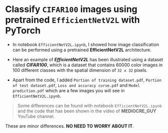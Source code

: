 # Classify `CIFAR100` images using pretrained `EfficientNetV2L` with PyTorch

* In notebook `EfficientNetV2L.ipynb`, I showed how image classification can be performed using a pretrained **EfficientNetV2L** architecture.

* Here an example of _**EfficientNetV2L**_ has been illustrated using a dataset called _**CIFAR100**_, which is a dataset that contains 60000 color images in 100 different classes with the spatial dimension of `32 x 32` pixels.
 
* Apart from the code, I added `Portion of training dataset.pdf`, `Portion of test dataset.pdf`, `Loss and accuracy curve.pdf` and `Model prediction.pdf` which are a few images you will see in `EfficientNetV2L.ipynb`.

> Some differences can be found with notebook `EfficientNetV2L.ipynb` and the code that has been shown in the video of __MEDIOCRE_GUY__ YouTube channel.

These are minor differences. __NO NEED TO WORRY ABOUT IT__.
